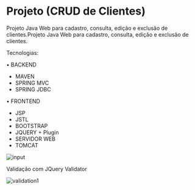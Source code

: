 # Projeto (CRUD de Clientes)


 Projeto Java Web para cadastro, consulta, edição e exclusão de clientes.Projeto Java Web para cadastro, consulta, edição e exclusão de clientes.

Tecnologias: 

• BACKEND
-  MAVEN
-  SPRING MVC
-  SPRING JDBC

• FRONTEND
-  JSP
-  JSTL
-  BOOTSTRAP
-  JQUERY + Plugin
-  SERVIDOR WEB
-  TOMCAT

![input](https://user-images.githubusercontent.com/59483858/108635284-704ff180-745d-11eb-95ea-11621902e41b.PNG)

Validação com JQuery Validator

![validation1](https://user-images.githubusercontent.com/59483858/108635312-94133780-745d-11eb-8dd5-9b429974eb39.PNG)
